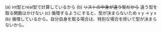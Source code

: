 (a) int型とreal型で計算しているから
(b) ~~リストの中身が違う型だから~~ 違う型を取る関数はかけない
(c) 循環するようにすると、型が決まらないため x y -> y x
(b) 循環しているから。自分自身を取る場合は、特別な場合を除いて型が決まらないから。
